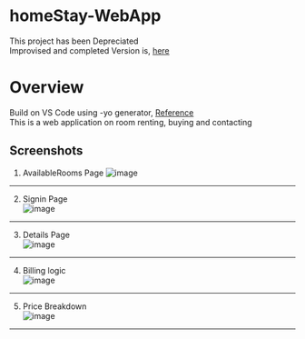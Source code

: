 # homeStay-WebApp
This project has been Depreciated<br />
Improvised and completed Version is, [here](https://github.com/pratikkabade/homeStay-MVC)<br />

# Overview 
Build on VS Code using -yo generator, [Reference](https://tattoocoder.com/vscode-creating-an-application-with-yeoman-aspnet-generators/)<br />
This is a web application on room renting, buying and contacting<br />

## Screenshots
1. AvailableRooms Page
![image](https://user-images.githubusercontent.com/76637730/171385233-8019a2f0-726b-479a-b4db-403f61ed795d.png)<br />
***

2. Signin Page<br />
![image](https://user-images.githubusercontent.com/76637730/171385606-7d29073f-917e-4eb8-a30d-b876d125eba9.png)<br />
***


3. Details Page<br />
![image](https://user-images.githubusercontent.com/76637730/171387078-e5bf67ca-9347-4d1a-abbf-85dbf3841345.png)
***

4. Billing logic<br />
![image](https://user-images.githubusercontent.com/76637730/171386711-a313593b-0a1b-4676-8c8c-d83c5c523363.png)
***

5. Price Breakdown<br />
![image](https://user-images.githubusercontent.com/76637730/171386867-11a051da-68d5-46f3-b1c6-906fd13180ec.png)
***


